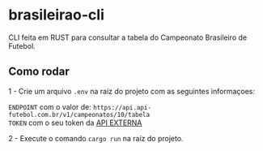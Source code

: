 # brasileirao-cli

CLI feita em RUST para consultar a tabela do Campeonato Brasileiro de Futebol.

## Como rodar

1 - Crie um arquivo `.env` na raíz do projeto com as seguintes informaçoes:

`ENDPOINT` com o valor de: `https://api.api-futebol.com.br/v1/campeonatos/10/tabela`<br/>
`TOKEN` com o seu token da [API EXTERNA](api-futebol.com.br)

2 - Execute o comando `cargo run` na raíz do projeto.
